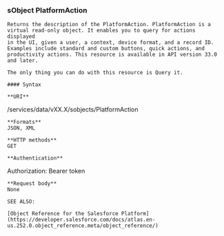 ### sObject PlatformAction

```
Returns the description of the PlatformAction. PlatformAction is a virtual read-only object. It enables you to query for actions displayed
in the UI, given a user, a context, device format, and a record ID. Examples include standard and custom buttons, quick actions, and
productivity actions. This resource is available in API version 33.0 and later.

The only thing you can do with this resource is Query it.

#### Syntax

**URI**
```
  /services/data/vXX.X/sobjects/PlatformAction

```
**Formats**
JSON, XML

**HTTP methods**
GET

**Authentication**
```
  Authorization: Bearer token

```
**Request body**
None

SEE ALSO:

[Object Reference for the Salesforce Platform](https://developer.salesforce.com/docs/atlas.en-us.252.0.object_reference.meta/object_reference/)
